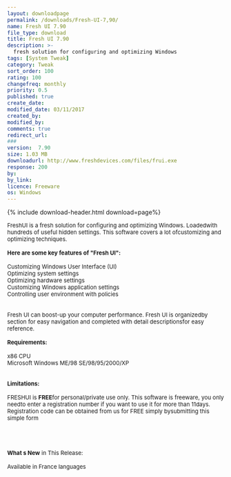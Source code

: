 ```yaml
---
layout: downloadpage
permalink: /downloads/Fresh-UI-7,90/
name: Fresh UI 7.90
file_type: download
title: Fresh UI 7.90
description: >-
  fresh solution for configuring and optimizing Windows
tags: [System Tweak]
category: Tweak
sort_order: 100
rating: 100
changefreq: monthly
priority: 0.5
published: true
create_date: 
modified_date: 03/11/2017
created_by: 
modified_by: 
comments: true
redirect_url: 
### 
version:  7.90
size: 1.03 MB
downloadurl: http://www.freshdevices.com/files/frui.exe
response: 200
by: 
by_link: 
licence: Freeware
os: Windows
---
```


{% include download-header.html download=page%}

<p style="fix-download-text !important">
<p><font size="2">FreshUI is a fresh solution for configuring and optimizing Windows. Loadedwith hundreds of useful hidden settings. This software covers a lot ofcustomizing and optimizing techniques.<br />
<br />
<span><strong>Here are some key features of "Fresh UI":</strong></span><br />
<br />
Customizing Windows User Interface (UI) <br />
Optimizing system settings <br />
Optimizing hardware settings <br />
Customizing Windows application settings <br />
Controlling user environment with policies <br />
<br />
<br />
Fresh UI can boost-up your computer performance. Fresh UI is organizedby section for easy navigation and completed with detail descriptionsfor easy reference.<br />
<br />
<span><strong>Requirements:</strong></span><br />
<br />
x86 CPU<br />
Microsoft Windows ME/98 SE/98/95/2000/XP<br />
<br />
<br />
<span><strong>Limitations:</strong></span><br />
<br />
FRESHUI is <strong>FREE</strong>for personal/private use only. This software is freeware, you only needto enter a registration number if you want to use it for more than 11days. Registration code can be obtained from us for FREE simply bysubmitting this </font><font size="2">simple form </font><br />
<br />
</p>
<div class="celltext_big"><br />
<br />
<font size="2"><strong>What s New</strong> in This Release:<br />
<br />
Available in France languages</font></div></p>
